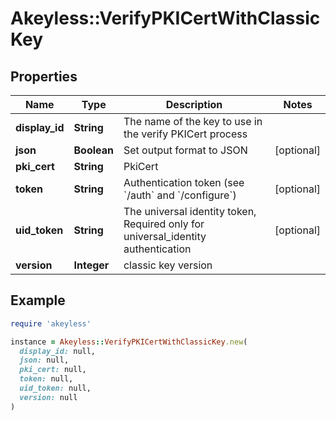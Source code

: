 # Akeyless::VerifyPKICertWithClassicKey

## Properties

| Name | Type | Description | Notes |
| ---- | ---- | ----------- | ----- |
| **display_id** | **String** | The name of the key to use in the verify PKICert process |  |
| **json** | **Boolean** | Set output format to JSON | [optional] |
| **pki_cert** | **String** | PkiCert |  |
| **token** | **String** | Authentication token (see &#x60;/auth&#x60; and &#x60;/configure&#x60;) | [optional] |
| **uid_token** | **String** | The universal identity token, Required only for universal_identity authentication | [optional] |
| **version** | **Integer** | classic key version |  |

## Example

```ruby
require 'akeyless'

instance = Akeyless::VerifyPKICertWithClassicKey.new(
  display_id: null,
  json: null,
  pki_cert: null,
  token: null,
  uid_token: null,
  version: null
)
```


